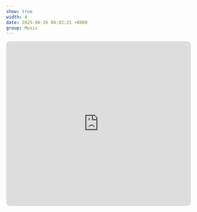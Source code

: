 ```yaml
---
show: true
width: 4
date: 2025-06-26 00:02:21 +0800
group: Music
---
```

<div>
 <iframe allow="autoplay *; encrypted-media *; fullscreen *; clipboard-write" frameborder="0" height="450" style="width:100%;max-width:660px;overflow:hidden;border-radius:10px;" sandbox="allow-forms allow-popups allow-same-origin allow-scripts allow-storage-access-by-user-activation allow-top-navigation-by-user-activation" src="https://embed.music.apple.com/en/album/%E4%B8%8D%E5%99%A8%E7%94%A8%E3%81%AA%E7%94%B7/1688512735"></iframe>
</div>
